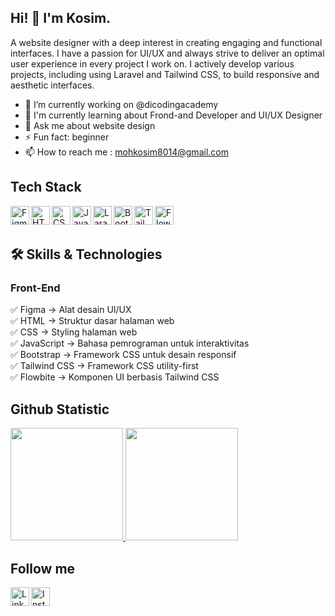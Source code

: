 ## Hi! 👋 I'm Kosim.


A website designer with a deep interest in creating engaging and functional interfaces. I have a passion for UI/UX and always strive to deliver an optimal user experience in every project I work on.
I actively develop various projects, including using Laravel and Tailwind CSS, to build responsive and aesthetic interfaces.

- 🔭 I’m currently working on @dicodingacademy
- 🌱 I'm currently learning about Frond-and Developer and UI/UX Designer
- 💬 Ask me about website design
- ⚡ Fun fact: beginner
- 📫 How to reach me : mohkosim8014@gmail.com

## Tech Stack
<a href="https://www.figma.com/" target="_blank">
  <img align="left" alt="Figma" title="Figma" width="30px" src="https://upload.wikimedia.org/wikipedia/commons/3/33/Figma-logo.svg" />
</a> 
<a href="https://developer.mozilla.org/en-US/docs/Web/HTML" target="_blank">
  <img align="left" alt="HTML" title="HTML" width="30px" src="https://cdn.worldvectorlogo.com/logos/html-1.svg" />
</a> 
<a href="https://developer.mozilla.org/en-US/docs/Web/CSS" target="_blank">
  <img align="left" alt="CSS" title="CSS" width="30px" src="https://cdn.worldvectorlogo.com/logos/css-3.svg" />
</a> 
<a href="https://developer.mozilla.org/en-US/docs/Web/JavaScript" target="_blank">
  <img align="left" alt="JavaScript" title="JavaScript" width="30px" src="https://upload.wikimedia.org/wikipedia/commons/6/6a/JavaScript-logo.png" />
</a>
<a href="https://laravel.com/" target="_blank">
  <img align="left" alt="Laravel" title="Laravel" width="30px" src="https://upload.wikimedia.org/wikipedia/commons/9/9a/Laravel.svg" />
</a>
<a href="https://getbootstrap.com/" target="_blank">
  <img align="left" alt="Bootstrap" title="Bootstrap" width="30px" src="https://upload.wikimedia.org/wikipedia/commons/b/b2/Bootstrap_logo.svg" />
</a>
<a href="https://tailwindcss.com/" target="_blank">
  <img align="left" alt="Tailwind CSS" title="Tailwind CSS" width="30px" src="https://upload.wikimedia.org/wikipedia/commons/d/d5/Tailwind_CSS_Logo.svg" />
</a>
<a href="https://flowbite.com/" target="_blank">
  <img align="left" alt="Flowbite" title="Flowbite" width="30px" src="https://flowbite.com/docs/images/logo.svg" />
</a>

  <br>
  <br>
  
## 🛠️ Skills & Technologies

### Front-End
✅ Figma → Alat desain UI/UX <br>
✅ HTML → Struktur dasar halaman web <br>
✅ CSS → Styling halaman web <br>
✅ JavaScript → Bahasa pemrograman untuk interaktivitas <br>
✅ Bootstrap → Framework CSS untuk desain responsif <br>
✅ Tailwind CSS → Framework CSS utility-first <br>
✅ Flowbite → Komponen UI berbasis Tailwind CSS <br>

## Github Statistic
<p align="left">
<a href="https://github.com/MohKosim">
  <img height="180em" src="https://github-readme-stats-eight-theta.vercel.app/api?username=MohKosim&show_icons=true&theme=algolia&include_all_commits=true&count_private=true"/>
  <img height="180em" src="https://github-readme-stats-eight-theta.vercel.app/api/top-langs/?username=MohKosim&layout=compact&langs_count=8&theme=algolia"/>
</a>
</p>

## Follow me
<a href="https://linkedin.com/in/moh-kosim-2064892b7/" target="_blank">
  <img align="left" alt="LinkedIn" title="LinkedIn" width="30px" src="https://cdn.worldvectorlogo.com/logos/linkedin-icon-2.svg" />
</a> 
<a href="https://www.instagram.com/moh.kosim643_?igsh=cWVqYnBra2V4ZnEz" target="_blank">
  <img align="left" alt="Instagram" title="Instagram" width="30px" src="https://cdn.worldvectorlogo.com/logos/instagram-2016-5.svg" />
</a>

